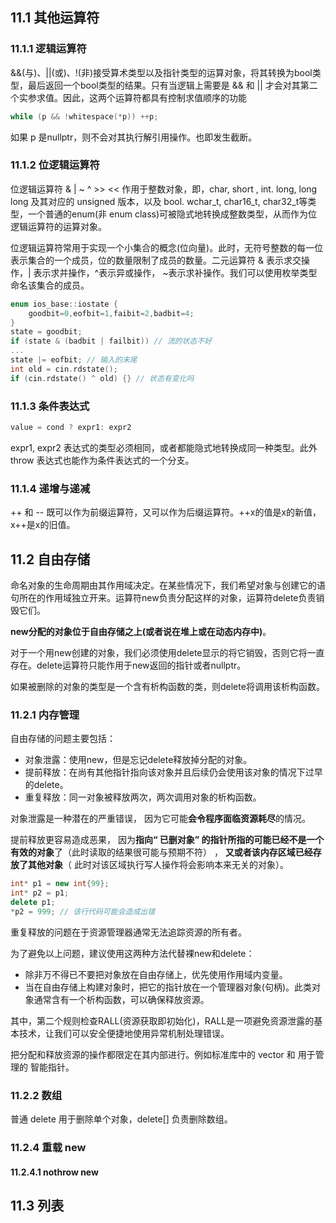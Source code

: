 ## 11.1 其他运算符

### 11.1.1 逻辑运算符

&&(与)、||(或)、!(非)接受算术类型以及指针类型的运算对象，将其转换为bool类型，最后返回一个bool类型的结果。只有当逻辑上需要是 && 和 || 才会对其第二个实参求值。因此，这两个运算符都具有控制求值顺序的功能

```c++
while (p && !whitespace(*p)) ++p;
```

如果 p 是nullptr，则不会对其执行解引用操作。也即发生截断。

### 11.1.2 位逻辑运算符

位逻辑运算符 & | ~ ^ >> << 作用于整数对象，即，char, short , int. long, long long 及其对应的 unsigned 版本，以及 bool. wchar_t, char16_t, char32_t等类型，一个普通的enum(非 enum class)可被隐式地转换成整数类型，从而作为位逻辑运算符的运算对象。

位逻辑运算符常用于实现一个小集合的概念(位向量)。此时，无符号整数的每一位表示集合的一个成员，位的数量限制了成员的数量。二元运算符 & 表示求交操作，| 表示求并操作，^表示异或操作， ~表示求补操作。我们可以使用枚举类型命名该集合的成员。

```c++
enum ios_base::iostate {
	goodbit=0,eofbit=1,faibit=2,badbit=4;
}
state = goodbit;
if (state & (badbit | failbit)) // 流的状态不好
...
state |= eofbit; // 输入的末尾
int old = cin.rdstate();
if (cin.rdstate() ^ old) {} // 状态有变化吗
```

### 11.1.3 条件表达式

```c++
value = cond ? expr1: expr2
```

expr1, expr2 表达式的类型必须相同，或者都能隐式地转换成同一种类型。此外 throw 表达式也能作为条件表达式的一个分支。

### 11.1.4 递增与递减

++ 和 -- 既可以作为前缀运算符，又可以作为后缀运算符。++x的值是x的新值，x++是x的旧值。

## 11.2 自由存储

命名对象的生命周期由其作用域决定。在某些情况下，我们希望对象与创建它的语句所在的作用域独立开来。运算符new负责分配这样的对象，运算符delete负责销毁它们。

**new分配的对象位于自由存储之上(或者说在堆上或在动态内存中)**。

对于一个用new创建的对象，我们必须使用delete显示的将它销毁，否则它将一直存在。delete运算符只能作用于new返回的指针或者nullptr。

如果被删除的对象的类型是一个含有析构函数的类，则delete将调用该析构函数。

### 11.2.1 内存管理

自由存储的问题主要包括：

* 对象泄露：使用new，但是忘记delete释放掉分配的对象。
* 提前释放：在尚有其他指针指向该对象并且后续仍会使用该对象的情况下过早的delete。
* 重复释放：同一对象被释放两次，两次调用对象的析构函数。

对象泄露是一种潜在的严重错误， 因为它可能**会令程序面临资源耗尽**的情况。

提前释放更容易造成恶果， 因为**指向“ 已删对象” 的指针所指的可能已经不是一个有效的对象**了（此时读取的结果很可能与预期不符） ， **又或者该内存区域已经存放了其他对象**（ 此时对该区域执行写人操作将会影响本来无关的对象）。

```c++
int* p1 = new int{99};
int* p2 = p1;
delete p1;
*p2 = 999; // 该行代码可能会造成出错
```



重复释放的问题在于资源管理器通常无法追踪资源的所有者。

为了避免以上问题，建议使用这两种方法代替裸new和delete：

* 除非万不得已不要把对象放在自由存储上，优先使用作用域内变量。
* 当在自由存储上构建对象时，把它的指针放在一个管理器对象(句柄)。此类对象通常含有一个析构函数，可以确保释放资源。

其中，第二个规则检查RALL(资源获取即初始化)，RALL是一项避免资源泄露的基本技术，让我们可以安全便捷地使用异常机制处理错误。

把分配和释放资源的操作都限定在其内部进行。例如标准库中的 vector 和 用于管理的 智能指针。

### 11.2.2 数组

普通 delete 用于删除单个对象，delete[] 负责删除数组。

### 11.2.4 重载 new

#### 11.2.4.1 nothrow new

## 11.3 列表

